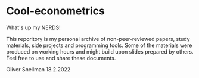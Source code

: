 # Cool-econometrics
What's up my NERDS!

This reporitory is my personal archive of non-peer-reviewed papers, study materials, side projects and programming tools. Some of the materials were produced on working hours and might build upon slides prepared by others. 
Feel free to use and share these documents.

Oliver Snellman
18.2.2022
